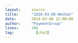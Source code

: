 ```yaml
---
layout:     source 
title:      "2018-03-08-WeChat"
date:       2018-03-08 12:00:00
author:     "PaymentGroup"
lines:      106 
tag:		  [chat]
---
```


